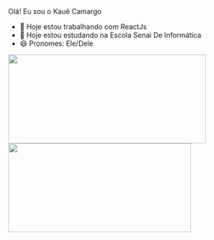 Olá! Eu sou o Kauê Camargo

- 🔭 Hoje estou trabalhando com ReactJs
- 🌱 Hoje estou estudando na Escola Senai De Informática
- 😄 Pronomes: Ele/Dele

<div display = "flex">
  <a href = "https://beacons.ai/zennitte">
  <img height = "180em" width = "400px" src="https://github-readme-stats.vercel.app/api?username=Zennitte&show_icons=true&theme=dracula&include_all_commits=true&count_private=true"/>
  <img height = "180em" width = "370px" src="https://github-readme-stats.vercel.app/api/top-langs/?username=Zennitte&layout=compact&langs_count=16&theme=dracula"/>
</div>


